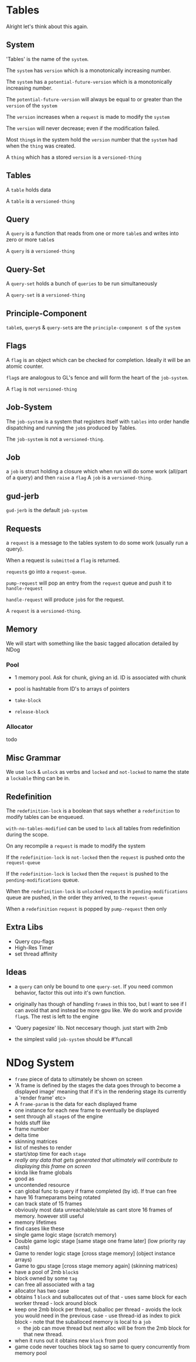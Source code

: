 # Tables

Alright let's think about this again.

## System

'Tables' is the name of the `system`.

The `system` has `version` which is a monotonically increasing number.

The `system` has a `potential-future-version` which is a monotonically increasing number.

The `potential-future-version` will always be equal to or greater than the `version` of the `system`

The `version` increases when a `request` is made to modify the `system`

The `version` will never decrease; even if the modification failed.

Most `thing`s in the system hold the `version` number that the `system` had when the `thing` was created.

A `thing` which has a stored `version` is a `versioned-thing`

## Tables

A `table` holds data

A `table` is a `versioned-thing`

## Query

A `query` is a function that reads from one or more `table`s and writes into zero or more `table`s

A `query` is a `versioned-thing`

## Query-Set

A `query-set` holds a bunch of `queries` to be run simultaneously

A `query-set` is a `versioned-thing`

## Principle-Component

`table`s, `query`s & `query-set`s are the `principle-component `s of the `system`

## Flags

A `flag` is an object which can be checked for completion. Ideally it will be an atomic counter.

`flag`s are analogous to GL's fence and will form the heart of the `job-system`.

A `flag` is not `versioned-thing`

## Job-System

The `job-system` is a system that registers itself with `tables` into order handle dispatching and running the `job`s produced by Tables.

The `job-system` is not a `versioned-thing`.

## Job

a `job` is struct holding a closure which when run will do some work (all/part of a query) and then `raise` a `flag`
A `job` is a `versioned-thing`.

## gud-jerb

`gud-jerb` is the default `job-system`

## Requests

a `request` is a message to the tables system to do some work (usually run a query). 

When a request is `submitted` a `flag` is returned.

`request`s go into a `request-queue`.

`pump-request` will pop an entry from the `request` queue and push it to `handle-request`

`handle-request` will produce `job`s for the request.

A `request` is a `versioned-thing`.

## Memory

We will start with something like the basic tagged allocation detailed by NDog

### Pool

- 1 memory pool. Ask for chunk, giving an id. ID is associated with chunk

- pool is hashtable from ID's to arrays of pointers

- `take-block`
- `release-block`

### Allocator

todo

## Misc Grammar

We use `lock` & `unlock` as verbs and `locked` and `not-locked` to name the state a `lockable` thing can be in.

## Redefinition

The `redefinition-lock` is a boolean that says whether a `redefinition` to modify tables can be enqueued.

`with-no-tables-modified` can be used to `lock` all tables from redefinition during the scope.

On any recompile a `request` is made to modify the system

If the `redefinition-lock` is `not-locked` then the `request` is pushed onto the `request-queue`

If the `redefinition-lock` is `locked` then the `request` is pushed to the `pending-modifications` queue.

When the `redefinition-lock` is `unlocked` `request`s in `pending-modifications` queue are pushed, in the order they arrived, to the `request-queue`

When a `redefinition` `request` is popped by `pump-request` then only 

## Extra Libs

- Query cpu-flags
- High-Res Timer
- set thread affinity

## Ideas

- a `query` can only be bound to one `query-set`. If you need common behavior, factor this out into it's own
  function.

- originally has though of handling `frame`s in this too, but I want to see if I can avoid that and instead be more gpu like. We do work and provide `flag`s. The rest is left to the engine

- 'Query pagesize' lib. Not neccesary though. just start with 2mb

- the simplest valid `job-system` should be #'funcall

# NDog System

- `frame` piece of data to ultimately be shown on screen
 - 'A frame is defined by the stages the data goes through to become a displayed image' meaning that if it's in the rendering stage its currently a 'render frame' etc>
- A `frame-param` is the data for each displayed frame
 - one instance for each new frame to eventually be displayed
 - sent through all `stage`s of the engine
 - holds stuff like
  - frame number
  - delta time
  - skinning matrices
  - list of meshes to render
  - start/stop time for each `stage`
  - *really any data that gets generated that ultimately will contribute to displaying this frame on screen*
 - kinda like frame globals
 - good as
  - uncontended resource
- can global func to query if frame completed (by id). If true can free
- have 16 frameparams being rotated
 - can track state of 15 frames
 - obviously most data unreachable/stale as cant store 16 frames of memory. however still useful
- memory lifetimes
 - find cases like these
  - single game logic stage (scratch memory)
  - Double game logic stage [same stage one frame later] (low priority ray casts)
  - Game to render logic stage [cross stage memory] (object instance arrays)
  - Game to gpu stage [cross stage memory again] (skinning matrices)
 - have a pool of 2mb `block`s
  - block owned by some `tag`
  - can free all associated with a tag
  - allocator has two case
   - obtains 1 `block` and suballocates out of that
    - uses same block for each worker thread
	- lock around block
   - keep one 2mb block per thread, suballoc per thread
    -  avoids the lock you would need in the previous case
    - use thread-id as index to pick block
	- note that the suballoced memory is local to a `job`
	 - the job can move thread but next alloc will be from the 2mb block for that new thread.
   - when it runs out it obtains new `block` from pool
 - game code never touches block tag so same to query concurrently from memory pool
